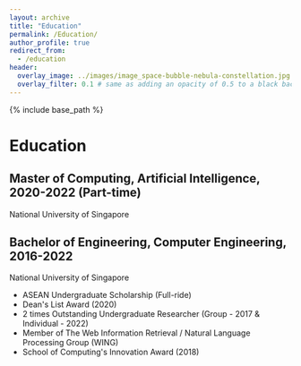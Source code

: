 ```yaml
---
layout: archive
title: "Education"
permalink: /Education/
author_profile: true
redirect_from:
  - /education
header:
  overlay_image: ../images/image_space-bubble-nebula-constellation.jpg
  overlay_filter: 0.1 # same as adding an opacity of 0.5 to a black background
---
```


{% include base_path %}

# Education
## Master of Computing, Artificial Intelligence, 2020-2022 (Part-time)
National University of Singapore
## Bachelor of Engineering, Computer Engineering, 2016-2022
National University of Singapore
- ASEAN Undergraduate Scholarship (Full-ride)
- Dean's List Award (2020)
- 2 times Outstanding Undergraduate Researcher (Group - 2017 & Individual - 2022)
- Member of The Web Information Retrieval / Natural Language Processing Group (WING)
- School of Computing's Innovation Award (2018)
